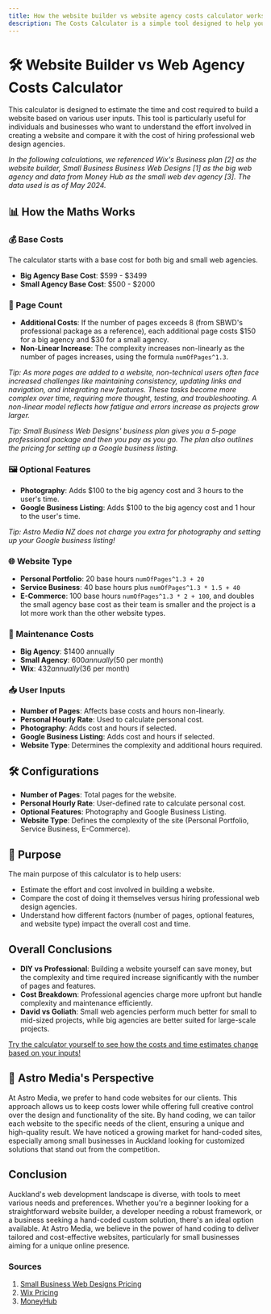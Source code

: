 ```yaml
---
title: How the website builder vs website agency costs calculator works
description: The Costs Calculator is a simple tool designed to help you estimate the time and cost involved in building a website based on your specific needs. You can input details like the number of pages, your personal hourly rate, and whether you want features like photography and Google Business listing. The calculator also lets you choose the difficulty of the website (e.g., Personal Portfolio, Service Business, E-Commerce), and then calculates the total hours you would spend and how much money you could potentially save by hiring a professional web agency instead of doing it yourself.
---
```


# 🛠️ Website Builder vs Web Agency Costs Calculator

This calculator is designed to estimate the time and cost required to build a website based on various user inputs. This tool is particularly useful for individuals and businesses who want to understand the effort involved in creating a website and compare it with the cost of hiring professional web design agencies.

<em>In the following calculations, we referenced Wix's Business plan [2] as the website builder, Small Business Business Web Designs [1] as the big web agency and data from Money Hub as the small web dev agency [3]. The data used is as of May 2024.</em>

## 📊 How the Maths Works

### 💰 Base Costs

The calculator starts with a base cost for both big and small web agencies.

- **Big Agency Base Cost**: $599 - $3499
- **Small Agency Base Cost**: $500 - $2000

### 📄 Page Count

- **Additional Costs**: If the number of pages exceeds 8 (from SBWD's professional package as a reference), each additional page costs $150 for a big agency and $30 for a small agency.
- **Non-Linear Increase**: The complexity increases non-linearly as the number of pages increases, using the formula `numOfPages^1.3`.

<em>Tip: As more pages are added to a website, non-technical users often face increased challenges like maintaining consistency, updating links and navigation, and integrating new features. These tasks become more complex over time, requiring more thought, testing, and troubleshooting. A non-linear model reflects how fatigue and errors increase as projects grow larger.</em>

<em>Tip: Small Business Web Designs' business plan gives you a 5-page professional package and then you pay as you go. The plan also outlines the pricing for setting up a Google business listing.</em>

### 🖼️ Optional Features

- **Photography**: Adds $100 to the big agency cost and 3 hours to the user's time.
- **Google Business Listing**: Adds $100 to the big agency cost and 1 hour to the user's time.

<em>Tip: Astro Media NZ does not charge you extra for photography and setting up your Google business listing!</em>

### 🌐 Website Type

- **Personal Portfolio**: 20 base hours `numOfPages^1.3 + 20`
- **Service Business**: 40 base hours plus `numOfPages^1.3 * 1.5 + 40`
- **E-Commerce**: 100 base hours `numOfPages^1.3 * 2 + 100`, and doubles the small agency base cost as their team is smaller and the project is a lot more work than the other website types.

### 🔧 Maintenance Costs

- **Big Agency**: $1400 annually
- **Small Agency**: $600 annually ($50 per month)
- **Wix**: $432 annually ($36 per month)

### 📥 User Inputs

- **Number of Pages**: Affects base costs and hours non-linearly.
- **Personal Hourly Rate**: Used to calculate personal cost.
- **Photography**: Adds cost and hours if selected.
- **Google Business Listing**: Adds cost and hours if selected.
- **Website Type**: Determines the complexity and additional hours required.

## 🛠️ Configurations

- **Number of Pages**: Total pages for the website.
- **Personal Hourly Rate**: User-defined rate to calculate personal cost.
- **Optional Features**: Photography and Google Business Listing.
- **Website Type**: Defines the complexity of the site (Personal Portfolio, Service Business, E-Commerce).

## 🎯 Purpose

The main purpose of this calculator is to help users:

- Estimate the effort and cost involved in building a website.
- Compare the cost of doing it themselves versus hiring professional web design agencies.
- Understand how different factors (number of pages, optional features, and website type) impact the overall cost and time.

## Overall Conclusions

- **DIY vs Professional**: Building a website yourself can save money, but the complexity and time required increase significantly with the number of pages and features.
- **Cost Breakdown**: Professional agencies charge more upfront but handle complexity and maintenance efficiently.
- **David vs Goliath**: Small web agencies perform much better for small to mid-sized projects, while big agencies are better suited for large-scale projects.

[Try the calculator yourself to see how the costs and time estimates change based on your inputs!](/resources/costs-calculator)

## 🤝 Astro Media's Perspective

At Astro Media, we prefer to hand code websites for our clients. This approach allows us to keep costs lower while offering full creative control over the design and functionality of the site. By hand coding, we can tailor each website to the specific needs of the client, ensuring a unique and high-quality result. We have noticed a growing market for hand-coded sites, especially among small businesses in Auckland looking for customized solutions that stand out from the competition.

## Conclusion

Auckland's web development landscape is diverse, with tools to meet various needs and preferences. Whether you're a beginner looking for a straightforward website builder, a developer needing a robust framework, or a business seeking a hand-coded custom solution, there's an ideal option available. At Astro Media, we believe in the power of hand coding to deliver tailored and cost-effective websites, particularly for small businesses aiming for a unique online presence.

### Sources

1. [Small Business Web Designs Pricing](https://www.smallbusinesswebdesigns.co.nz/pricing.html)
2. [Wix Pricing](https://www.wix.com/plans)
3. [MoneyHub](https://www.moneyhub.co.nz/auckland-web-designers.html)
